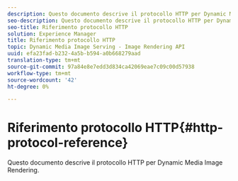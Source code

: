 ```yaml
---
description: Questo documento descrive il protocollo HTTP per Dynamic Media Image Rendering.
seo-description: Questo documento descrive il protocollo HTTP per Dynamic Media Image Rendering.
seo-title: Riferimento protocollo HTTP
solution: Experience Manager
title: Riferimento protocollo HTTP
topic: Dynamic Media Image Serving - Image Rendering API
uuid: efa23fad-b232-4a5b-b594-a0b668279aad
translation-type: tm+mt
source-git-commit: 97a84e8e7edd3d834ca42069eae7c09c00d57938
workflow-type: tm+mt
source-wordcount: '42'
ht-degree: 0%

---
```



# Riferimento protocollo HTTP{#http-protocol-reference}

Questo documento descrive il protocollo HTTP per Dynamic Media Image Rendering.

